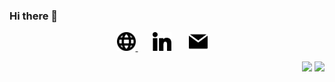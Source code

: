 ### Hi there 👋
 
<p align="center">
 <a href="https://myrto-iglezou.github.io/"> <img src="./images/website-ui-web-svgrepo-com.svg" width="30px"/> </a>&nbsp;&nbsp;&nbsp;&nbsp;&nbsp;  
 <a href="https://www.linkedin.com/in/myrto-iglezou/"><img src="./images/linkedin-svgrepo-com.svg" width="30px"/></a>&nbsp;&nbsp;&nbsp;&nbsp;&nbsp;&nbsp; 
 <a href="mailto:myrto.ig@gmail.com"> <img src="./images/email-svgrepo-com.svg" width="30px"/></a>&nbsp;&nbsp;&nbsp;&nbsp;  
</p>
 
<p align="right">
<img src="https://komarev.com/ghpvc/?username=Myrto-Iglezou&style=plastic&label=Views"><img>
<img src="https://badges.pufler.dev/visits/Myrto-Iglezou/Myrto-Iglezou?color=black&logo=github" />
</p>


